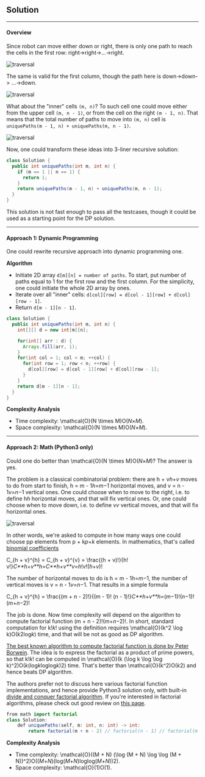 ## Solution

------

#### Overview

Since robot can move either down or right, there is only one path to reach the cells in the first row: right->right->...->right.

![traversal](https://leetcode.com/problems/unique-paths/Figures/62/first_row2.png)

The same is valid for the first column, though the path here is down->down-> ...->down.

![traversal](https://leetcode.com/problems/unique-paths/Figures/62/first_col2.png)

What about the "inner" cells `(m, n)`? To such cell one could move either from the upper cell `(m, n - 1)`, or from the cell on the right `(m - 1, n)`. That means that the total number of paths to move into `(m, n)` cell is `uniquePaths(m - 1, n) + uniquePaths(m, n - 1)`.

![traversal](https://leetcode.com/problems/unique-paths/Figures/62/inner_cell2.png)

Now, one could transform these ideas into 3-liner recursive solution:

```java
class Solution {
  public int uniquePaths(int m, int n) {
    if (m == 1 || n == 1) {
      return 1;
    }
    return uniquePaths(m - 1, n) + uniquePaths(m, n - 1);
  }
}
```

This solution is not fast enough to pass all the testcases, though it could be used as a starting point for the DP solution.

---

#### Approach 1: Dynamic Programming

One could rewrite recursive approach into dynamic programming one.

**Algorithm**

- Initiate 2D array `d[m][n] = number of paths`. To start, put number of paths equal to 1 for the first row and the first column. For the simplicity, one could initiate the whole 2D array by ones.
- Iterate over all "inner" cells: `d[col][row] = d[col - 1][row] + d[col][row - 1]`.
- Return `d[m - 1][n - 1]`.

```java
class Solution {
  public int uniquePaths(int m, int n) {
    int[][] d = new int[m][n];

    for(int[] arr : d) {
      Arrays.fill(arr, 1);
    }
    for(int col = 1; col < m; ++col) {
      for(int row = 1; row < n; ++row) {
        d[col][row] = d[col - 1][row] + d[col][row - 1];
      }
    }
    return d[m - 1][n - 1];
  }
}
```

**Complexity Analysis**

- Time complexity: \mathcal{O}(N \times M)O(*N*×*M*).
- Space complexity: \mathcal{O}(N \times M)O(*N*×*M*).

---

#### Approach 2: Math (Python3 only)

Could one do better than \mathcal{O}(N \times M)O(*N*×*M*)? The answer is yes.

The problem is a classical combinatorial problem: there are h + v*h*+*v* moves to do from start to finish, h = m - 1*h*=*m*−1 horizontal moves, and v = n - 1*v*=*n*−1 vertical ones. One could choose when to move to the right, i.e. to define h*h* horizontal moves, and that will fix vertical ones. Or, one could choose when to move down, i.e. to define v*v* vertical moves, and that will fix horizontal ones.

![traversal](https://leetcode.com/problems/unique-paths/Figures/62/bin4.png)

In other words, we're asked to compute in how many ways one could choose p*p* elements from p + k*p*+*k* elements. In mathematics, that's called [binomial coefficients](https://en.wikipedia.org/wiki/Binomial_coefficient)

C_{h + v}^{h} = C_{h + v}^{v} = \frac{(h + v)!}{h! v!}*C**h*+*v**h*=*C**h*+*v**v*=*h*!*v*!(*h*+*v*)!

The number of horizontal moves to do is h = m - 1*h*=*m*−1, the number of vertical moves is v = n - 1*v*=*n*−1. That results in a simple formula

C_{h + v}^{h} = \frac{(m + n - 2)!}{(m - 1)! (n - 1)!}*C**h*+*v**h*=(*m*−1)!(*n*−1)!(*m*+*n*−2)!

The job is done. Now time complexity will depend on the algorithm to compute factorial function (m + n - 2)!(*m*+*n*−2)!. In short, standard computation for k!*k*! using the definition requires \mathcal{O}(k^2 \log k)O(*k*2log*k*) time, and that will be not as good as DP algorithm.

[The best known algorithm to compute factorial function is done by Peter Borwein](http://www.cecm.sfu.ca/personal/pborwein/PAPERS/P29.pdf). The idea is to express the factorial as a product of prime powers, so that k!*k*! can be computed in \mathcal{O}(k (\log k \log \log k)^2)O(*k*(log*k*loglog*k*)2) time. That's better than \mathcal{O}(k^2)O(*k*2) and hence beats DP algorithm.

The authors prefer not to discuss here various factorial function implementations, and hence provide Python3 solution only, with built-in [divide and conquer factorial algorithm](https://bugs.python.org/issue8692). If you're interested in factorial algorithms, please check out good review on [this page](http://www.luschny.de/math/factorial/description.html).



```java
from math import factorial
class Solution:
    def uniquePaths(self, m: int, n: int) -> int:
        return factorial(m + n - 2) // factorial(n - 1) // factorial(m - 1)
```

**Complexity Analysis**

- Time complexity: \mathcal{O}((M + N) (\log (M + N) \log \log (M + N))^2)O((*M*+*N*)(log(*M*+*N*)loglog(*M*+*N*))2).
- Space complexity: \mathcal{O}(1)O(1).